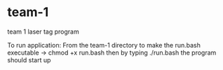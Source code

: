 # team-1
team 1 laser tag program

To run application: 
From the team-1 directory
to make the run.bash executable -> chmod +x run.bash
then by typing ./run.bash the program should start up
